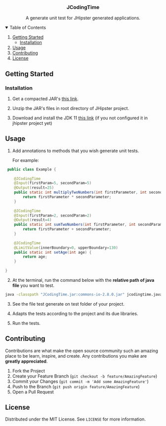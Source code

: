 <!-- PROJECT LOGO -->
<br />
<p align="center">
  <h3 align="center">JCodingTime</h3>
  <p align="center">
   A generate unit test for JHipster generated applications.
    <br />
  </p>
</p>


<!-- TABLE OF CONTENTS -->
<details open="open">
  <summary>Table of Contents</summary>
  <ol>
    <li>
      <a href="#getting-started">Getting Started</a>
      <ul>
        <li><a href="#pre">Installation</a></li>
      </ul>
    </li>
    <li><a href="#usage">Usage</a></li>
    <li><a href="#contributing">Contributing</a></li>
    <li><a href="#license">License</a></li>
  </ol>
</details>

<!-- GETTING STARTED -->
## Getting Started

### Installation

1. Get a compacted JAR's [this link](https://drive.google.com/file/d/1AUP1yBz-uFkmiRW3Hlk6eD6IfB2NIsBX/view?usp=sharing).

2. Unzip the JAR's files in root directory of JHipster project.

3. Download and install the JDK 11 [this link](https://www.oracle.com/java/technologies/javase-jdk11-downloads.html) (if you not configured it in jhipster project yet)

<!-- USAGE EXAMPLES -->
## Usage

1. Add annotations to methods that you wish generate unit tests. 

    For example:
```java
 public class Example {
	
	@JCodingTime
	@Input(firstParam=5, secondParam=5)
	@Output(result=25)
	public static int multiplyTwoNumbers(int firstParameter, int secondParameter) {
		return firstParameter * secondParameter;
	}
	
	@JCodingTime
	@Input(firstParam=2, secondParam=2)
	@Output(result=4)
	public static int sumTwoNumbers(int firstParameter, int secondParameter) {
		return firstParameter + secondParameter;
	}
	
	@JCodingTime
	@LimitValue(innerBoundary=0, upperBoundary=130)
	public static int setAge(int age) {
		return age;
	}
	
}
   ```

2. At the terminal, run the command below with the **relative path of java file** you want to test.

 ```sh
 java -classpath "JCodingTime.jar:commons-io-2.8.0.jar" jcodingtime.java.Main RELATIVE_PATH_HERE
   ```
   
3. See the file test generate on test folder of your project.

4. Adapts the tests according to the project and its due libraries.

5. Run the tests.

<!-- CONTRIBUTING -->
## Contributing

Contributions are what make the open source community such an amazing place to be learn, inspire, and create. Any contributions you make are **greatly appreciated**.

1. Fork the Project
2. Create your Feature Branch (`git checkout -b feature/AmazingFeature`)
3. Commit your Changes (`git commit -m 'Add some AmazingFeature'`)
4. Push to the Branch (`git push origin feature/AmazingFeature`)
5. Open a Pull Request

<!-- LICENSE -->
## License

Distributed under the MIT License. See `LICENSE` for more information.

<!-- MARKDOWN LINKS & IMAGES -->
<!-- https://www.markdownguide.org/basic-syntax/#reference-style-links -->
[license-url]: https://github.com/jcodingtime/tcc-jcodingtime/blob/v1.0.0/LICENSE

